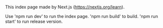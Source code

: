 This index page made by Next.js (https://nextjs.org/learn).

Use 'npm run dev' to run the index page.
'npm run build' to build.
'npm run start' to run release version.
